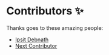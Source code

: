 # Contributors ✨

Thanks goes to these amazing people:

- [Ipsit Debnath](https://github.com/ipsitdebnath)
- [Next Contributor](https://github.com/username)
